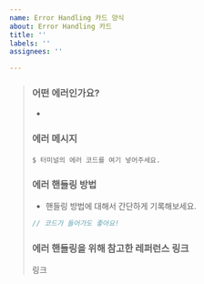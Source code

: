 ```yaml
---
name: Error Handling 카드 양식
about: Error Handling 카드
title: ''
labels: ''
assignees: ''

---
```


> ### 어떤 에러인가요?
> *
> ### 에러 메시지
> ```shell
> $ 터미널의 에러 코드를 여기 넣어주세요.
> ```
> 
> ### 에러 핸들링 방법
> * 핸들링 방법에 대해서 간단하게 기록해보세요.
> 
> ```js
> // 코드가 들어가도 좋아요!
> ```
> 
> ### 에러 핸들링을 위해 참고한 레퍼런스 링크
> 링크

